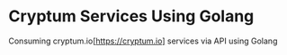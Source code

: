 # Cryptum Services Using Golang

Consuming cryptum.io[https://cryptum.io] services via API using Golang
